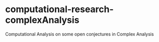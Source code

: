 # computational-research-complexAnalysis

Computational Analysis on some open conjectures in Complex Analysis
